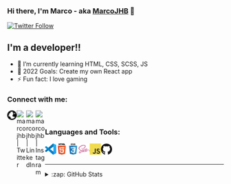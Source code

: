 ### Hi there, I'm Marco - aka [MarcoJHB][website] 👋 

[![Twitter Follow](https://img.shields.io/twitter/follow/marcojhb?color=1DA1F2&logo=twitter&style=for-the-badge)](https://twitter.com/MarcoJHB)

## I'm a developer!!

- 🌱 I’m currently learning HTML, CSS, SCSS, JS
- 🥅 2022 Goals: Create my own React app
- ⚡ Fun fact: I love gaming

### Connect with me:

[<img align="left" alt="The Juice Creative" width="22px" src="https://raw.githubusercontent.com/iconic/open-iconic/master/svg/globe.svg" />][website]
[<img align="left" alt="marcojhb | Twitter" width="22px" src="https://cdn.jsdelivr.net/npm/simple-icons@v3/icons/twitter.svg" />][twitter]
[<img align="left" alt="marcojhb | LinkedIn" width="22px" src="https://cdn.jsdelivr.net/npm/simple-icons@v3/icons/linkedin.svg" />][linkedin]
[<img align="left" alt="marcojhb | Instagram" width="22px" src="https://cdn.jsdelivr.net/npm/simple-icons@v3/icons/instagram.svg" />][instagram]

<br />

### Languages and Tools:

[<img align="left" alt="Visual Studio Code" width="26px" src="https://raw.githubusercontent.com/github/explore/80688e429a7d4ef2fca1e82350fe8e3517d3494d/topics/visual-studio-code/visual-studio-code.png" />][website]
[<img align="left" alt="HTML5" width="26px" src="https://raw.githubusercontent.com/github/explore/80688e429a7d4ef2fca1e82350fe8e3517d3494d/topics/html/html.png" />][website]
[<img align="left" alt="CSS3" width="26px" src="https://raw.githubusercontent.com/github/explore/80688e429a7d4ef2fca1e82350fe8e3517d3494d/topics/css/css.png" />][website]
[<img align="left" alt="Sass" width="26px" src="https://raw.githubusercontent.com/github/explore/80688e429a7d4ef2fca1e82350fe8e3517d3494d/topics/sass/sass.png" />][website]
[<img align="left" alt="JavaScript" width="26px" src="https://raw.githubusercontent.com/github/explore/80688e429a7d4ef2fca1e82350fe8e3517d3494d/topics/javascript/javascript.png" />][website]
[<img align="left" alt="GitHub" width="26px" src="https://raw.githubusercontent.com/github/explore/78df643247d429f6cc873026c0622819ad797942/topics/github/github.png" />][website]


<br />
<br />

---

</details>

<details>
  <summary>:zap: GitHub Stats</summary>

  [![MarcoJHB's GitHub stats](https://github-readme-stats.vercel.app/api?username=MarcoJHB)](https://github.com/anuraghazra/github-readme-stats)

</details>

[website]: https://thejc.co.za
[course]: http://vsCodeHero.com
[twitter]: https://twitter.com/marcojhb
[instagram]: https://instagram.com/marcojhb
[linkedin]: https://www.linkedin.com/in/marco-agas-a2b64a34/
